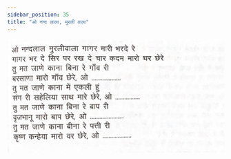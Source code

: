```yaml
---
sidebar_position: 35
title: "ओ नन्द लाला, मुरली वाला"
---
```


![img](./../../../static/img/bhajans/o-nand-lala.png)
